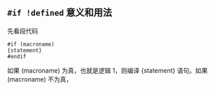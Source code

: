 ## `#if !defined` 意义和用法
先看段代码

	#if (macroname)
	{statement}
	#endif

如果 (macroname) 为真，也就是逻辑 1，则编译 {statement} 语句。如果 (macroname) 不为真，
